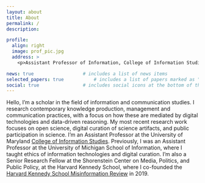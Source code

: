 ```yaml
---
layout: about
title: About
permalink: /
description:

profile:
  align: right
  image: prof_pic.jpg
  address: >
    <p>Assistant Professor of Information, College of Information Studies</a></p>

news: true  				# includes a list of news items
selected_papers: true 			# includes a list of papers marked as "selected={true}"
social: true  				# includes social icons at the bottom of the page
---
```


Hello, I’m a scholar in the field of information and communication studies. I research contemporary knowledge production, management and communication practices, with a focus on how these are mediated by digital technologies and data-driven reasoning. My most recent research work focuses on open science, digital curation of science artifacts, and public participation in science. I’m an Assistant Professor at the University of Maryland [College of Information Studies](https://ischool.umd.edu/). Previously, I was an Assistant Professor at the University of Michigan School of Information, where I taught ethics of information technologies and digital curation.
I’m also a Senior Research Fellow at the Shorenstein Center on Media, Politics, and Public Policy, at the Harvard Kennedy School, where I co-founded the [Harvard Kennedy School Misinformation Review](https://misinforeview.hks.harvard.edu/) in 2019.
